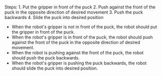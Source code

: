 

Steps: 1. Put the gripper in front of the puck  2. Push against the front of the puck in the opposite direction of desired movement  3. Push the puck backwards  4. Slide the puck into desired position
- When the robot's gripper is not in front of the puck, the robot should put the gripper in front of the puck.
- When the robot's gripper is in front of the puck, the robot should push against the front of the puck in the opposite direction of desired movement.
- When the robot is pushing against the front of the puck, the robot should push the puck backwards.
- When the robot's gripper is pushing the puck backwards, the robot should slide the puck into desired position.